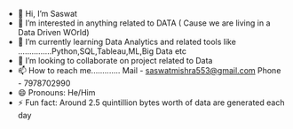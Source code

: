 - 👋 Hi, I’m Saswat
- 👀 I’m interested in anything related to DATA ( Cause we are living in a Data Driven WOrld)
- 🌱 I’m currently learning Data Analytics and related tools like ...............Python,SQL,Tableau,ML,Big Data etc
- 💞️ I’m looking to collaborate on project related to Data 
- 📫 How to reach me............. Mail - saswatmishra553@gmail.com  Phone - 7978702990
- 😄 Pronouns: He/Him
- ⚡ Fun fact: Around 2.5 quintillion bytes worth of data are generated each day

<!---
saswatm23/saswatm23 is a ✨ special ✨ repository because its `README.md` (this file) appears on your GitHub profile.
You can click the Preview link to take a look at your changes.
--->
